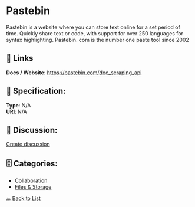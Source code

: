 # Pastebin


Pastebin is a website where you can store text online for a set period of time. Quickly share text or code, with support for over 250 languages for syntax highlighting.  Pastebin. com is the number one paste tool since 2002

##  🔗 Links
**Docs / Website**: https://pastebin.com/doc_scraping_api

## 🧬 Specification:
**Type**: N/A  
**URI**: N/A

## 💬 Discussion:
[Create discussion](https://github.com/apis-list/apis-list/discussions/new)

## 🗄️ Categories:
- [Collaboration](https://github.com/apis-list/apis-list#collaboration)
- [Files & Storage](https://github.com/apis-list/apis-list#files--storage)




[🔙 Back to List](https://github.com/apis-list/apis-list)
